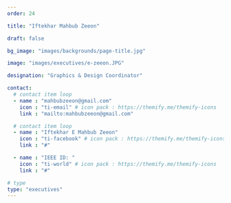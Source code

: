 ```yaml
---
order: 24

title: "Iftekhar Mahbub Zeeon"

draft: false

bg_image: "images/backgrounds/page-title.jpg"

image: "images/executives/e-zeeon.JPG"

designation: "Graphics & Design Coordinator"

contact:
  # contact item loop
  - name : "mahbubzeeon@gmail.com"
    icon : "ti-email" # icon pack : https://themify.me/themify-icons
    link : "mailto:mahbubzeeon@gmail.com"

  # contact item loop
  - name : "Iftekhar E Mahbub Zeeon"
    icon : "ti-facebook" # icon pack : https://themify.me/themify-icons
    link : "#"

  - name : "IEEE ID: "
    icon : "ti-world" # icon pack : https://themify.me/themify-icons
    link : "#"

# type
type: "executives"
---
```

